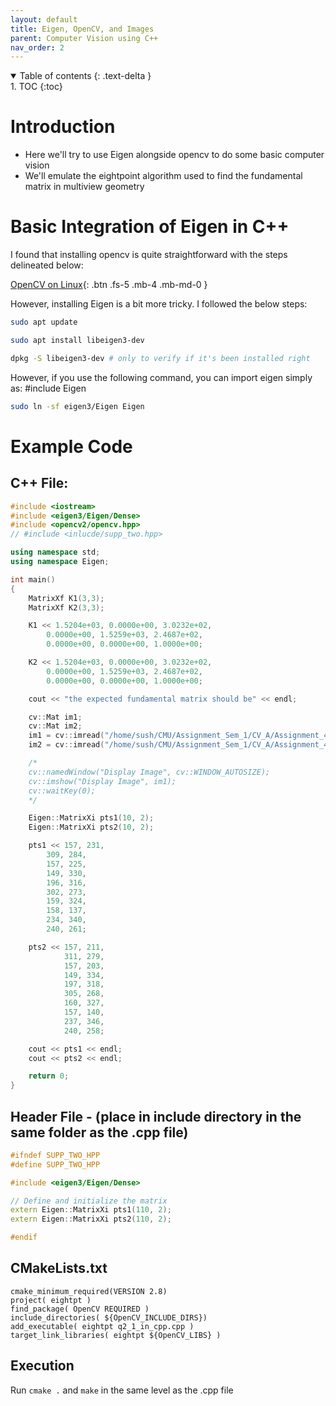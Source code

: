 ```yaml
---
layout: default
title: Eigen, OpenCV, and Images
parent: Computer Vision using C++
nav_order: 2
---
```


<details open markdown="block">
  <summary>
    Table of contents
  {: .text-delta }
  </summary>
1. TOC
{:toc}
</details>

# Introduction

- Here we'll try to use Eigen alongside opencv to do some basic computer vision
- We'll emulate the eightpoint algorithm used to find the fundamental matrix in multiview
  geometry

# Basic Integration of Eigen in C++

I found that installing opencv is quite straightforward with the steps delineated below:

[OpenCV on Linux](https://www.geeksforgeeks.org/how-to-install-opencv-in-c-on-linux/){: .btn .fs-5 .mb-4 .mb-md-0 }

However, installing Eigen is a bit more tricky. I followed the below steps:

```bash
sudo apt update

sudo apt install libeigen3-dev

dpkg -S libeigen3-dev # only to verify if it's been installed right
```

However, if you use the following command, you can import eigen simply as: #include Eigen

```bash
sudo ln -sf eigen3/Eigen Eigen
```

# Example Code

## C++ File:

```cpp
#include <iostream>
#include <eigen3/Eigen/Dense>
#include <opencv2/opencv.hpp>
// #include <inlucde/supp_two.hpp>

using namespace std;
using namespace Eigen;

int main()
{
    MatrixXf K1(3,3);
    MatrixXf K2(3,3);

    K1 << 1.5204e+03, 0.0000e+00, 3.0232e+02,
        0.0000e+00, 1.5259e+03, 2.4687e+02,
        0.0000e+00, 0.0000e+00, 1.0000e+00;

    K2 << 1.5204e+03, 0.0000e+00, 3.0232e+02,
        0.0000e+00, 1.5259e+03, 2.4687e+02,
        0.0000e+00, 0.0000e+00, 1.0000e+00;

    cout << "the expected fundamental matrix should be" << endl;

    cv::Mat im1;
    cv::Mat im2;
    im1 = cv::imread("/home/sush/CMU/Assignment_Sem_1/CV_A/Assignment_4/code/data/im1.png", 1);
    im2 = cv::imread("/home/sush/CMU/Assignment_Sem_1/CV_A/Assignment_4/code/data/im2.png", 1);

    /*
    cv::namedWindow("Display Image", cv::WINDOW_AUTOSIZE);
    cv::imshow("Display Image", im1);
    cv::waitKey(0);
    */

    Eigen::MatrixXi pts1(10, 2);
    Eigen::MatrixXi pts2(10, 2);

    pts1 << 157, 231,
        309, 284,
        157, 225,
        149, 330,
        196, 316,
        302, 273,
        159, 324,
        158, 137,
        234, 340,
        240, 261;

    pts2 << 157, 211,
            311, 279,
            157, 203,
            149, 334,
            197, 318,
            305, 268,
            160, 327,
            157, 140,
            237, 346,
            240, 258;

    cout << pts1 << endl;
    cout << pts2 << endl;

    return 0;
}
```

## Header File - (place in include directory in the same folder as the .cpp file)

```cpp
#ifndef SUPP_TWO_HPP
#define SUPP_TWO_HPP

#include <eigen3/Eigen/Dense>

// Define and initialize the matrix
extern Eigen::MatrixXi pts1(110, 2);
extern Eigen::MatrixXi pts2(110, 2);

#endif
```

## CMakeLists.txt

```CMakeLists
cmake_minimum_required(VERSION 2.8)
project( eightpt )
find_package( OpenCV REQUIRED )
include_directories( ${OpenCV_INCLUDE_DIRS})
add_executable( eightpt q2_1_in_cpp.cpp )
target_link_libraries( eightpt ${OpenCV_LIBS} )
```

## Execution

Run ```cmake .``` and ```make``` in the same level as the .cpp file